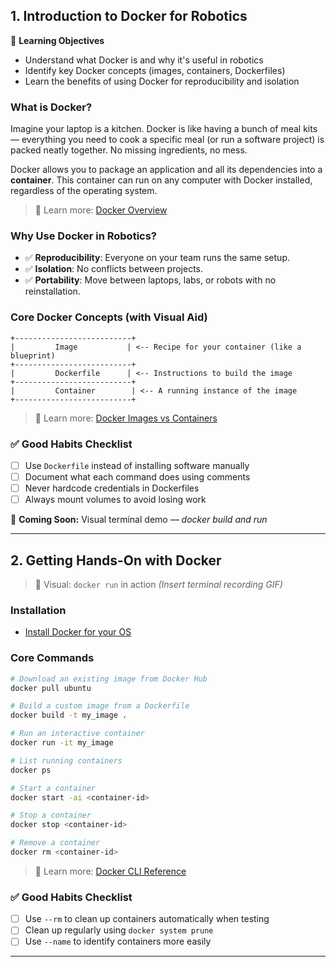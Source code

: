 ## 1. Introduction to Docker for Robotics

🎯 **Learning Objectives**

- Understand what Docker is and why it's useful in robotics
- Identify key Docker concepts (images, containers, Dockerfiles)
- Learn the benefits of using Docker for reproducibility and isolation

### What is Docker?

Imagine your laptop is a kitchen. Docker is like having a bunch of meal kits — everything you need to cook a specific meal (or run a software project) is packed neatly together. No missing ingredients, no mess.

Docker allows you to package an application and all its dependencies into a **container**. This container can run on any computer with Docker installed, regardless of the operating system.

> 📘 Learn more: [Docker Overview](https://docs.docker.com/get-started/overview/)

### Why Use Docker in Robotics?

- ✅ **Reproducibility**: Everyone on your team runs the same setup.
- ✅ **Isolation**: No conflicts between projects.
- ✅ **Portability**: Move between laptops, labs, or robots with no reinstallation.

### Core Docker Concepts (with Visual Aid)

```
+--------------------------+
|         Image           | <-- Recipe for your container (like a blueprint)
+--------------------------+
|         Dockerfile      | <-- Instructions to build the image
+--------------------------+
|         Container        | <-- A running instance of the image
+--------------------------+
```

> 📘 Learn more: [Docker Images vs Containers](https://docs.docker.com/get-started/)

### ✅ Good Habits Checklist

- [ ] Use `Dockerfile` instead of installing software manually
- [ ] Document what each command does using comments
- [ ] Never hardcode credentials in Dockerfiles
- [ ] Always mount volumes to avoid losing work

🎥 **Coming Soon:** Visual terminal demo — _docker build and run_

---

## 2. Getting Hands-On with Docker

> 🎥 Visual: `docker run` in action _(Insert terminal recording GIF)_

### Installation

- [Install Docker for your OS](https://docs.docker.com/get-docker/)

### Core Commands

```bash
# Download an existing image from Docker Hub
docker pull ubuntu

# Build a custom image from a Dockerfile
docker build -t my_image .

# Run an interactive container
docker run -it my_image

# List running containers
docker ps

# Start a container
docker start -ai <container-id>

# Stop a container
docker stop <container-id>

# Remove a container
docker rm <container-id>
```

> 📘 Learn more: [Docker CLI Reference](https://docs.docker.com/engine/reference/commandline/docker/)

### ✅ Good Habits Checklist

- [ ] Use `--rm` to clean up containers automatically when testing
- [ ] Clean up regularly using `docker system prune`
- [ ] Use `--name` to identify containers more easily

---
